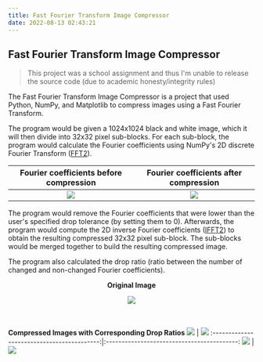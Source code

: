 ```yaml
---
title: Fast Fourier Transform Image Compressor
date: 2022-08-13 02:43:21
---
```


## Fast Fourier Transform Image Compressor
> This project was a school assignment and thus I'm unable to release the source code (due to academic honesty/integrity rules)

The Fast Fourier Transform Image Compressor is a project that used Python, NumPy, and Matplotlib to compress images using a Fast Fourier Transform.

The program would be given a 1024x1024 black and white image, which it will then divide into 32x32 pixel sub-blocks. For each sub-block, the program would calculate the Fourier coefficients using NumPy's 2D discrete Fourier Transform ([FFT2](https://numpy.org/doc/stable/reference/generated/numpy.fft.fft2.html)).

Fourier coefficients before compression                     |  Fourier coefficients after compression
:----------------------------------------------------------:|:----------------------------------------------------------:
![](/projects/fft-image-compressor/before-compression.jpg)  |  ![](/projects/fft-image-compressor/after-compression.jpg)

The program would remove the Fourier coefficients that were lower than the user's specified drop tolerance (by setting them to 0). Afterwards, the program would compute the 2D inverse Fourier coefficients ([IFFT2](https://numpy.org/doc/stable/reference/generated/numpy.fft.ifft2.html)) to obtain the resulting compressed 32x32 pixel sub-block. The sub-blocks would be merged together to build the resulting compressed image.

The program also calculated the drop ratio (ratio between the number of changed and non-changed Fourier coefficients).

<div style="text-align:center">
    <p><b>Original Image</b></p>
    <img src="/projects/fft-image-compressor/original.jpg" />
</div>
<br>
<br>

**Compressed Images with Corresponding Drop Ratios**
![](/projects/fft-image-compressor/50.jpg)  |  ![](/projects/fft-image-compressor/70.jpg)
:------------------------------------------:|:------------------------------------------:
![](/projects/fft-image-compressor/89.jpg)  |  ![](/projects/fft-image-compressor/95.jpg)